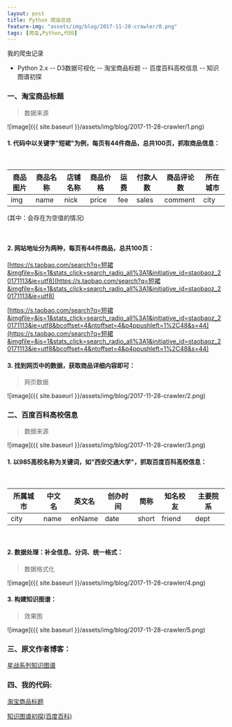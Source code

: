 ```yaml
---
layout: post
title: Python 爬虫总结
feature-img: "assets/img/blog/2017-11-28-crawler/0.png"
tags: [爬虫,Python,代码]
---
```

我的爬虫记录

* Python 2.x -- D3数据可视化 -- 淘宝商品标题 -- 百度百科高校信息 -- 知识图谱初探

### 一、淘宝商品标题

> 数据来源

![image]({{ site.baseurl }}/assets/img/blog/2017-11-28-crawler/1.png)

#### 1. 代码中以关键字"短裙"为例，每页有44件商品，总共100页，抓取商品信息：

<br>

商品图片  | 商品名称  | 店铺名称  | 商品价格  | 运费  | 付款人数  | 商品评论数  | 所在城市
--------- | --------- | --------- | --------- | --------- | --------- | --------- | ---------
img  | name  | nick  | price  | fee  | sales  | comment  | city

(其中：会存在为空值的情况)

<br>

#### 2. 网站地址分为两种，每页有44件商品，总共100页：

[https://s.taobao.com/search?q=短裙&imgfile=&js=1&stats_click=search_radio_all%3A1&initiative_id=staobaoz_20171113&ie=utf8](https://s.taobao.com/search?q=短裙&imgfile=&js=1&stats_click=search_radio_all%3A1&initiative_id=staobaoz_20171113&ie=utf8)

[https://s.taobao.com/search?q=短裙&imgfile=&js=1&stats_click=search_radio_all%3A1&initiative_id=staobaoz_20171113&ie=utf8&bcoffset=4&ntoffset=4&p4ppushleft=1%2C48&s=44](https://s.taobao.com/search?q=短裙&imgfile=&js=1&stats_click=search_radio_all%3A1&initiative_id=staobaoz_20171113&ie=utf8&bcoffset=4&ntoffset=4&p4ppushleft=1%2C48&s=44)

#### 3. 找到网页中的数据，获取商品详细内容即可：

> 网页数据

![image]({{ site.baseurl }}/assets/img/blog/2017-11-28-crawler/2.png)

### 二、百度百科高校信息

> 数据来源

![image]({{ site.baseurl }}/assets/img/blog/2017-11-28-crawler/3.png)

#### 1. 以985高校名称为关键词，如"西安交通大学"，抓取百度百科高校信息：

<br>

所属城市  | 中文名  | 英文名  | 创办时间  | 简称  | 知名校友  | 主要院系
--------- | --------- | --------- | --------- | --------- | --------- | ---------
city  | name  | enName  | date  | short  | friend  | dept

<br>

#### 2. 数据处理：补全信息、分词、统一格式：

> 数据格式化

![image]({{ site.baseurl }}/assets/img/blog/2017-11-28-crawler/4.png)

#### 3. 构建知识图谱：

> 效果图

![image]({{ site.baseurl }}/assets/img/blog/2017-11-28-crawler/5.png)

### 三、原文作者博客：

[星战系列知识图谱](http://zhanghonglun.cn/)

### 四、我的代码:

[淘宝商品标题](https://github.com/s-top/PythonCrawler)

[知识图谱初探(百度百科)](https://github.com/s-top/Baike-KnowledgeGraph)
